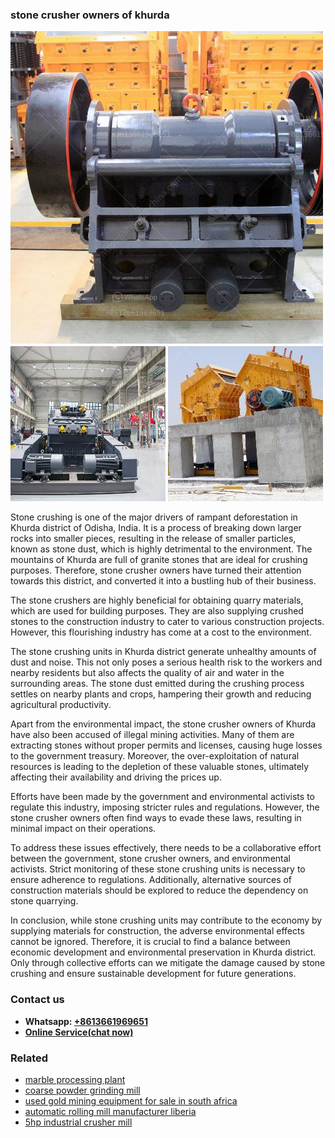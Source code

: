 <h3>stone crusher owners of khurda</h3><img src='1703042537.jpg' alt=''><p>Stone crushing is one of the major drivers of rampant deforestation in Khurda district of Odisha, India. It is a process of breaking down larger rocks into smaller pieces, resulting in the release of smaller particles, known as stone dust, which is highly detrimental to the environment. The mountains of Khurda are full of granite stones that are ideal for crushing purposes. Therefore, stone crusher owners have turned their attention towards this district, and converted it into a bustling hub of their business.</p><p>The stone crushers are highly beneficial for obtaining quarry materials, which are used for building purposes. They are also supplying crushed stones to the construction industry to cater to various construction projects. However, this flourishing industry has come at a cost to the environment.</p><p>The stone crushing units in Khurda district generate unhealthy amounts of dust and noise. This not only poses a serious health risk to the workers and nearby residents but also affects the quality of air and water in the surrounding areas. The stone dust emitted during the crushing process settles on nearby plants and crops, hampering their growth and reducing agricultural productivity.</p><p>Apart from the environmental impact, the stone crusher owners of Khurda have also been accused of illegal mining activities. Many of them are extracting stones without proper permits and licenses, causing huge losses to the government treasury. Moreover, the over-exploitation of natural resources is leading to the depletion of these valuable stones, ultimately affecting their availability and driving the prices up.</p><p>Efforts have been made by the government and environmental activists to regulate this industry, imposing stricter rules and regulations. However, the stone crusher owners often find ways to evade these laws, resulting in minimal impact on their operations.</p><p>To address these issues effectively, there needs to be a collaborative effort between the government, stone crusher owners, and environmental activists. Strict monitoring of these stone crushing units is necessary to ensure adherence to regulations. Additionally, alternative sources of construction materials should be explored to reduce the dependency on stone quarrying.</p><p>In conclusion, while stone crushing units may contribute to the economy by supplying materials for construction, the adverse environmental effects cannot be ignored. Therefore, it is crucial to find a balance between economic development and environmental preservation in Khurda district. Only through collective efforts can we mitigate the damage caused by stone crushing and ensure sustainable development for future generations.</p><h3>Contact us</h3><ul><li><strong>Whatsapp:&nbsp;<a href="https://wa.me/8613661969651">+8613661969651</a></strong></li><li><a href="https://swt.shibang-china.com/?git&amp;zhl&amp;stone crusher owners of khurda"><strong>Online Service(chat now)</strong></a></li></ul><h3>Related</h3><ul><li><a href='marble processing plant.md'>marble processing plant</a></li><li><a href='coarse powder grinding mill.md'>coarse powder grinding mill</a></li><li><a href='used gold mining equipment for sale in south africa.md'>used gold mining equipment for sale in south africa</a></li><li><a href='automatic rolling mill manufacturer liberia.md'>automatic rolling mill manufacturer liberia</a></li><li><a href='5hp industrial crusher mill.md'>5hp industrial crusher mill</a></li></ul>